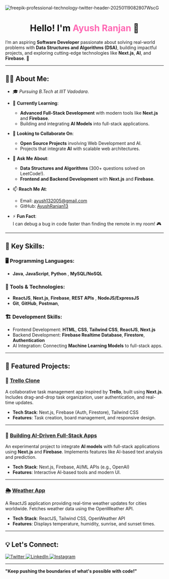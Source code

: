 ![freepik-professional-technology-twitter-header-20250119082807WscG](https://github.com/user-attachments/assets/7b32c782-76ee-4984-ac08-2a90761f8fc1)<h1 align="center">Hello! I'm <span style="color: #ff69b4;">Ayush Ranjan</span> 👋</h1>

I’m an aspiring **Software Developer** passionate about solving real-world problems with **Data Structures and Algorithms (DSA)**, building impactful projects, and exploring cutting-edge technologies like **Next.js**, **AI**, and **Firebase**. 🚀

---

## 👨‍💻 About Me:
- 🎓 *Pursuing B.Tech* at *IIIT Vadodara*.  

- 🌱 **Currently Learning**:  
  - **Advanced Full-Stack Development** with modern tools like **Next.js** and **Firebase**.  
  - Building and integrating **AI Models** into full-stack applications.

- 👯 **Looking to Collaborate On**:  
  - **Open Source Projects** involving Web Development and AI.  
  - Projects that integrate **AI** with scalable web architectures.

- 💬 **Ask Me About**:  
  - **Data Structures and Algorithms** (300+ questions solved on LeetCode!).  
  - **Frontend and Backend Development** with **Next.js** and **Firebase**.

- 📫 **Reach Me At**:  
  - Email: [ayush132005@gmail.com](mailto:ayush132005@gmail.com)  
  - GitHub: [AyushRanjan13](https://github.com/AyushRanjan13)

- ⚡ **Fun Fact**:  
  I can debug a bug in code faster than finding the remote in my room! 🎮

---

## 🌟 Key Skills:
### 🖥️ Programming Languages:
- **Java**, **JavaScript**,  **Python**  , **MySQL/NoSQL** 

### 🔧 Tools & Technologies:
- **ReactJS**, **Next.js**, **Firebase**, **REST APIs**  ,  **NodeJS/ExpressJS** 
- **Git**, **GitHub**, **Postman**,  

### 🏗️ Development Skills:
- Frontend Development: **HTML**, **CSS**, **Tailwind CSS**, **ReactJS**, **Next.js**  
- Backend Development: **Firebase Realtime Database**, **Firestore**, **Authentication**  
- AI Integration: Connecting **Machine Learning Models** to full-stack apps.

---

## 🚀 Featured Projects:

### 📝 [Trello Clone](https://github.com/AyushRanjan13/TrelloClone)
A collaborative task management app inspired by **Trello**, built using **Next.js**. Includes drag-and-drop task organization, user authentication, and real-time updates.

- **Tech Stack**: Next.js, Firebase (Auth, Firestore), Tailwind CSS
- **Features**: Task creation, board management, and responsive design.

---

### 🤖 [Building AI-Driven Full-Stack Apps](https://github.com/AyushRanjan13/AI-Apps)
An experimental project to integrate **AI models** with full-stack applications using **Next.js** and **Firebase**. Implements features like AI-based text analysis and prediction.

- **Tech Stack**: Next.js, Firebase, AI/ML APIs (e.g., OpenAI)
- **Features**: Interactive AI-based tools and modern UI.

---

### 🌦️ [Weather App](https://github.com/AyushRanjan13/WeatherApp)
A ReactJS application providing real-time weather updates for cities worldwide. Fetches weather data using the OpenWeather API.

- **Tech Stack**: ReactJS, Tailwind CSS, OpenWeather API
- **Features**: Displays temperature, humidity, sunrise, and sunset times.

---

## 💡 Let's Connect:
<p align="left">
  <a href="https://x.com/home">
    <img src="https://img.icons8.com/color/48/000000/twitter.png" alt="Twitter" />
  </a>
  <a href="https://www.linkedin.com/in/ayush-ranjan-b34475282/" target="_blank">
    <img src="https://img.icons8.com/color/48/000000/linkedin.png" alt="LinkedIn" />
  </a>
 <a href="https://www.instagram.com/notorious_ayush03/" target="_blank">
  <img src="https://img.icons8.com/color/48/000000/instagram-new--v1.png" alt="Instagram" />
</a>
</p>

---


**"Keep pushing the boundaries of what's possible with code!"**
